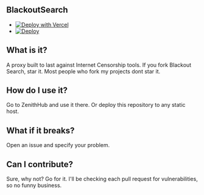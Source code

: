 ## BlackoutSearch
- [![Deploy with Vercel](https://vercel.com/button)](https://vercel.com/new/clone?repository-url=https%3A%2F%2Fgithub.com%2FDotLYHiyou%2FBlackout-Search)
- [![Deploy](https://www.herokucdn.com/deploy/button.svg)](https://www.heroku.com/deploy?template=[https://github.com/heroku/node-js-getting-started](https://github.com/DotLYHiyou/Blackout-Search))
## What is it?
A proxy built to last against Internet Censorship tools. If you fork Blackout Search, star it. Most people who fork my projects dont star it.
## How do I use it?
Go to ZenithHub and use it there. Or deploy this repository to any static host.
## What if it breaks?
Open an issue and specify your problem.
## Can I contribute?
Sure, why not? Go for it. I'll be checking each pull request for vulnerabilities, so no funny business.